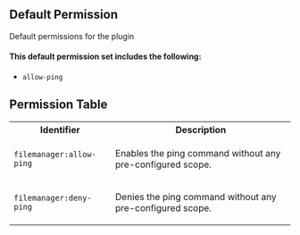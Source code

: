 ## Default Permission

Default permissions for the plugin

#### This default permission set includes the following:

- `allow-ping`

## Permission Table

<table>
<tr>
<th>Identifier</th>
<th>Description</th>
</tr>


<tr>
<td>

`filemanager:allow-ping`

</td>
<td>

Enables the ping command without any pre-configured scope.

</td>
</tr>

<tr>
<td>

`filemanager:deny-ping`

</td>
<td>

Denies the ping command without any pre-configured scope.

</td>
</tr>
</table>
